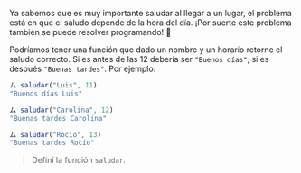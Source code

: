 Ya sabemos que es muy importante saludar al llegar a un lugar, el problema está en que el saludo depende de la hora del día. ¡Por suerte este problema también se puede resolver programando! :wave:

Podríamos tener una función que dado un nombre y un horario retorne el saludo correcto. Si es antes de las 12 debería ser `"Buenos días"`, si es después `"Buenas tardes"`. Por ejemplo:

``` javascript
ム saludar("Luis", 11)
"Buenos días Luis"

ム saludar("Carolina", 12)
"Buenas tardes Carolina"

ム saludar("Rocío", 13)
"Buenas tardes Rocío"
```

> Definí la función `saludar`.